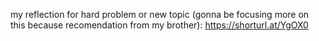 my reflection for hard problem or new topic (gonna be focusing more on this because recomendation from my brother): https://shorturl.at/YgOX0 

